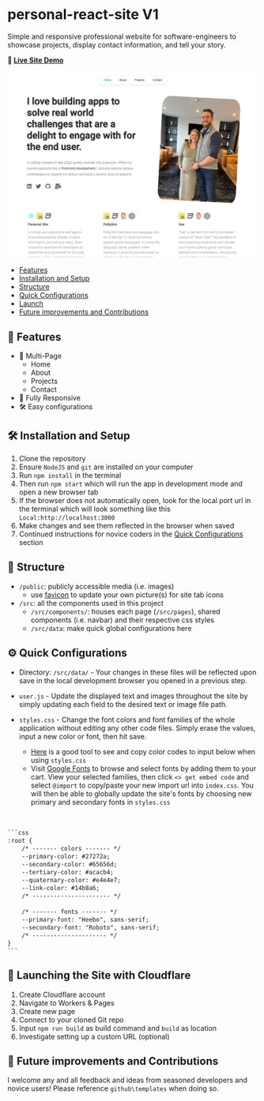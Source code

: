 # personal-react-site V1

Simple and responsive professional website for software-engineers to showcase projects, display contact information, and tell your story.

<strong>👀 <a href="https://eddie-oconnor.com/" target="_blank">Live Site Demo</a></strong>
<br/>

<center>
    <img src="public\homepage-screenshot.png" alt="personal-react-site image" />
</center>

-   [Features](#-features)
-   [Installation and Setup](#-installation-and-setup)
-   [Structure](#-structure)
-   [Quick Configurations](#-quick-configurations)
-   [Launch](#-launching-the-site-with-cloudflare)
-   [Future improvements and Contributions](#-future-improvements-and-contributions)

## 📙 Features

-   📖 Multi-Page
    -   Home
    -   About
    -   Projects
    -   Contact
-   📱 Fully Responsive
-   🛠 Easy configurations

## 🛠 Installation and Setup

1. Clone the repository
2. Ensure `NodeJS` and `git` are installed on your computer
2. Run `npm install` in the terminal
3. Then run `npm start` which will run the app in development mode and open a new browser tab
4. If the browser does not automatically open, look for the local port url in the terminal which will look something like this `Local:http://localhost:3000`
5. Make changes and see them reflected in the browser when saved
6. Continued instructions for novice coders in the [Quick Configurations](#-quick-configurations) section

## 📁 Structure

-   `/public`: publicly accessible media (i.e. images)
    - use [favicon](https://favicon.io/) to update your own picture(s) for site tab icons 
-   `/src`: all the components used in this project
    -   `/src/components/`: houses each page (`/src/pages`), shared components (i.e. navbar) and their respective css styles
    -   `/src/data`: make quick global configurations here

## ⚙️ Quick Configurations

- Directory: `/src/data/` - Your changes in these files will be reflected upon save in the local development browser you opened in a previous step.

-   `user.js` - Update the displayed text and images throughout the site by simply updating each field to the desired text or image file path.

-   `styles.css` - Change the font colors and font families of the whole application without editing any other code files. Simply erase the values, input a new color or font, then hit save.
    - [Here](https://www.w3schools.com/colors/colors_picker.asp) is a good tool to see and copy color codes to input below when using `styles.css`
    - Visit [Google Fonts](https://fonts.google.com/) to browse and select fonts by adding them to your cart. View your selected families, then click `<> get embed code` and select `@import` to copy/paste your new import url into `index.css`. You will then be able to globally update the site's fonts by choosing new primary and secondary fonts in `styles.css`
<br/>

    ```css
    :root {
    	/* ------- colors ------- */
    	--primary-color: #27272a;
    	--secondary-color: #65656d;
    	--tertiary-color: #acacb4;
    	--quaternary-color: #e4e4e7;
    	--link-color: #14b8a6;
    	/* ---------------------- */

    	/* ------- fonts ------- */
    	--primary-font: "Heebo", sans-serif;
    	--secondary-font: "Roboto", sans-serif;
    	/* --------------------- */
    }
    ```

## 🚀 Launching the Site with Cloudflare

1. Create Cloudflare account
2. Navigate to Workers & Pages
3. Create new page
4. Connect to your cloned Git repo
5. Input `npm run build` as build command and `build` as location
6. Investigate setting up a custom URL (optional)

## 🌱 Future improvements and Contributions

I welcome any and all feedback and ideas from seasoned developers and novice users! Please reference `github\templates` when doing so.